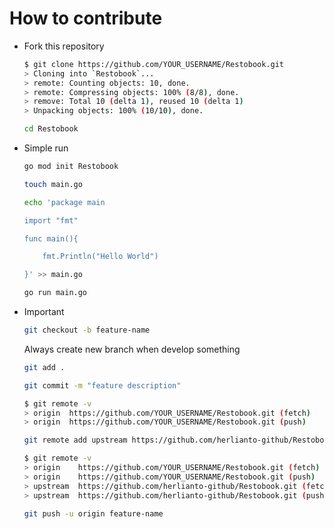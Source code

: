 # How to contribute

- Fork this repository

    ```sh
    $ git clone https://github.com/YOUR_USERNAME/Restobook.git
    > Cloning into `Restobook`...
    > remote: Counting objects: 10, done.
    > remote: Compressing objects: 100% (8/8), done.
    > remove: Total 10 (delta 1), reused 10 (delta 1)
    > Unpacking objects: 100% (10/10), done.
    ```

    ```sh
    cd Restobook
    ```

- Simple run  

    ```sh
    go mod init Restobook
    ```

    ```sh
    touch main.go    
    ```

    ```sh
    echo 'package main 
    
    import "fmt"
    
    func main(){
    
        fmt.Println("Hello World")
    
    }' >> main.go
    ```

    ```sh
    go run main.go
    ```

- Important

    ```sh
    git checkout -b feature-name 
    ```

    Always create new branch when develop something

    ```sh
    git add .    
    ```

    ```sh
    git commit -m "feature description"
    ```

    ```sh
    $ git remote -v
    > origin  https://github.com/YOUR_USERNAME/Restobook.git (fetch)
    > origin  https://github.com/YOUR_USERNAME/Restobook.git (push)
    ```

    ```sh
    git remote add upstream https://github.com/herlianto-github/Restobook.git
    ```

    ```sh
    $ git remote -v
    > origin    https://github.com/YOUR_USERNAME/Restobook.git (fetch)
    > origin    https://github.com/YOUR_USERNAME/Restobook.git (push)
    > upstream  https://github.com/herlianto-github/Restobook.git (fetch)
    > upstream  https://github.com/herlianto-github/Restobook.git (push)
    ```

    ```sh
    git push -u origin feature-name    
    ```
